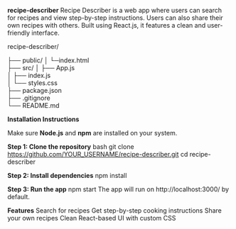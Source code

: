  **recipe-describer**
Recipe Describer is a web app where users can search for recipes and view step-by-step instructions. Users can also share their own recipes with others. Built using React.js, it features a clean and user-friendly interface.


recipe-describer/

 ├── public/
 │   └─index.html          
 ├── src/
 │   ├── App.js              
 │   ├── index.js            
 │   └── styles.css        
 ├── package.json            
 ├── .gitignore              
 └── README.md               

**Installation Instructions**

Make sure **Node.js** and **npm** are installed on your system.

**Step 1: Clone the repository**
bash
git clone https://github.com/YOUR_USERNAME/recipe-describer.git
cd recipe-describer

**Step 2: Install dependencies**
npm install

**Step 3: Run the app**
npm start
The app will run on http://localhost:3000/ by default.

**Features**
Search for recipes
Get step-by-step cooking instructions
Share your own recipes
Clean React-based UI with custom CSS
